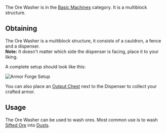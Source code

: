 The Ore Washer is in the [Basic Machines](https://github.com/TheBusyBiscuit/Slimefun4/wiki/Basic-Machines) category. It is a multiblock structure.<br>

## Obtaining
The Ore Washer is a multiblock structure, it consists of a cauldron, a fence and a dispenser.<br>
**Note:** It doesn't matter which side the dispenser is facing, place it to your liking.<br>

A complete setup should look like this:

![Armor Forge Setup](https://raw.githubusercontent.com/TheBusyBiscuit/Slimefun4-Wiki/master/images/multiblock-ore-washer.png)

You can also place an [Output Chest](https://github.com/TheBusyBiscuit/Slimefun4/wiki/Output-Chest) next to the Dispenser to collect your crafted armor.

## Usage
The Ore Washer can be used to wash ores. Most common use is to wash [Sifted Ore](https://github.com/TheBusyBiscuit/Slimefun4/wiki/Sifted-Ore) into [Dusts](https://github.com/TheBusyBiscuit/Slimefun4/wiki/Dusts).<br>
